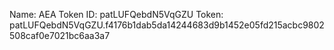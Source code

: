 Name: AEA
Token ID: patLUFQebdN5VqGZU
Token: patLUFQebdN5VqGZU.f4176b1dab5da14244683d9b1452e05fd215acbc9802508caf0e7021bc6aa3a7
